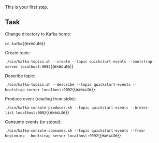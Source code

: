 This is your first step.

## Task

Change directory to Kafka home:

`cd kafka`{{execute}}

Create topic:

`./bin/kafka-topics.sh --create --topic quickstart-events --bootstrap-server localhost:9092`{{execute}}

Describe topic: 

`./bin/kafka-topics.sh --describe --topic quickstart-events --bootstrap-server localhost:9092`{{execute}}

Produce event (reading from stdin):

`./bin/kafka-console-producer.sh --topic quickstart-events --broker-list localhost:9092`{{execute}}

Consume events (to stdout):

`./bin/kafka-console-consumer.sh --topic quickstart-events --from-beginning --bootstrap-server localhost:9092`{{execute}}
